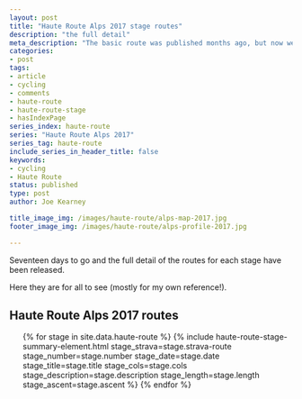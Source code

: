 ```yaml
---
layout: post
title: "Haute Route Alps 2017 stage routes"
description: "the full detail"
meta_description: "The basic route was published months ago, but now we can see the detail, including how we're doing three ascents of Alpe d'Huez"
categories:
- post
tags:
- article
- cycling
- comments
- haute-route
- haute-route-stage
- hasIndexPage
series_index: haute-route
series: "Haute Route Alps 2017"
series_tag: haute-route
include_series_in_header_title: false
keywords:
- cycling
- Haute Route
status: published
type: post
author: Joe Kearney

title_image_img: /images/haute-route/alps-map-2017.jpg
footer_image_img: /images/haute-route/alps-profile-2017.jpg

---
```


Seventeen days to go and the full detail of the routes for each stage have been released.

Here they are for all to see (mostly for my own reference!).

## Haute Route Alps 2017 routes

<ul class="listing">
{% for stage in site.data.haute-route %}
{% include haute-route-stage-summary-element.html stage_strava=stage.strava-route stage_number=stage.number stage_date=stage.date stage_title=stage.title stage_cols=stage.cols stage_description=stage.description stage_length=stage.length stage_ascent=stage.ascent %}
{% endfor %}
</ul>
